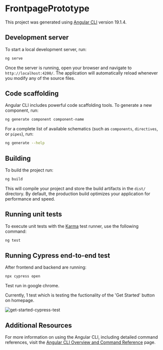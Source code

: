 # FrontpagePrototype

This project was generated using [Angular CLI](https://github.com/angular/angular-cli) version 19.1.4.

## Development server

To start a local development server, run:

```bash
ng serve
```

Once the server is running, open your browser and navigate to `http://localhost:4200/`. The application will automatically reload whenever you modify any of the source files.

## Code scaffolding

Angular CLI includes powerful code scaffolding tools. To generate a new component, run:

```bash
ng generate component component-name
```

For a complete list of available schematics (such as `components`, `directives`, or `pipes`), run:

```bash
ng generate --help
```

## Building

To build the project run:

```bash
ng build
```

This will compile your project and store the build artifacts in the `dist/` directory. By default, the production build optimizes your application for performance and speed.

## Running unit tests

To execute unit tests with the [Karma](https://karma-runner.github.io) test runner, use the following command:

```bash
ng test
```

## Running Cypress end-to-end test

After frontend and backend are running:
```bash
npx cypress open
```
Test run in google chrome.

Currently, 1 test which is testing the fuctionality of the 'Get Started' button on homepage.

![get-started-cypress-test](https://github.com/user-attachments/assets/f4e5c626-8a7a-402a-88be-d852666fa119)

## Additional Resources

For more information on using the Angular CLI, including detailed command references, visit the [Angular CLI Overview and Command Reference](https://angular.dev/tools/cli) page.
